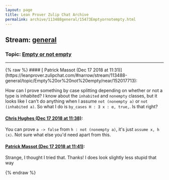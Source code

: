 ```yaml
---
layout: page
title: Lean Prover Zulip Chat Archive 
permalink: archive/113488general/15473Emptyornotempty.html
---
```


## Stream: [general](https://leanprover-community.github.io/archive/113488general/index.html)
### Topic: [Empty or not empty](https://leanprover-community.github.io/archive/113488general/15473Emptyornotempty.html)

---

<base href="https://leanprover.zulipchat.com">
{% raw %}
#### [ Patrick Massot (Dec 17 2018 at 11:31)](https://leanprover.zulipchat.com/#narrow/stream/113488-general/topic/Empty%20or%20not%20empty/near/152017713):
<p>How can I prove something by case splitting depending on whether or not a type is inhabited? I know about the <code>inhabited</code> and <code>nonempty</code> classes, but it looks like I can't do anything when I assume <code>not (nonempty a)</code> or <code>not (inhabited a)</code>. So what I do is <code>by_cases H : ∃ x : α, true,</code>. Is that right?</p>

#### [ Chris Hughes (Dec 17 2018 at 11:38)](https://leanprover.zulipchat.com/#narrow/stream/113488-general/topic/Empty%20or%20not%20empty/near/152018000):
<p>You can prove <code>a -&gt; false</code> from <code>h : not (nonempty a)</code>, it's just <code>assume x, h ⟨x⟩</code>. Not sure what else you'd need apart from this.</p>

#### [ Patrick Massot (Dec 17 2018 at 11:41)](https://leanprover.zulipchat.com/#narrow/stream/113488-general/topic/Empty%20or%20not%20empty/near/152018113):
<p>Strange, I thought I tried that. Thanks! I does look slightly less stupid that way</p>


{% endraw %}
